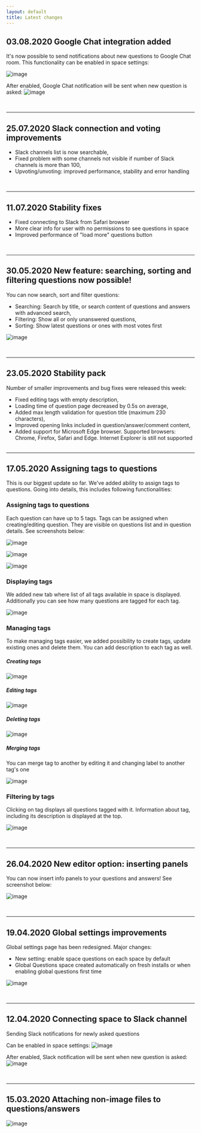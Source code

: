 ```yaml
---
layout: default
title: Latest changes
---
```


## 03.08.2020 Google Chat integration added

It's now possible to send notifications about new questions to Google Chat room. This functionality can be enabled in space settings:

![image](https://user-images.githubusercontent.com/731629/89202918-fe44b780-d5b3-11ea-88fa-237e9c71f656.png)

After enabled, Google Chat notification will be sent when new question is asked:
![image](https://user-images.githubusercontent.com/731629/89203124-511e6f00-d5b4-11ea-85b7-96ef9a33ce22.png)

&nbsp;
***
## 25.07.2020 Slack connection and voting improvements

* Slack channels list is now searchable,
* Fixed problem with some channels not visible if number of Slack channels is more than 100,
* Upvoting/unvoting: improved performance, stability and error handling

&nbsp;
***
## 11.07.2020 Stability fixes

* Fixed connecting to Slack from Safari browser
* More clear info for user with no permissions to see questions in space
* Improved performance of "load more" questions button

&nbsp;
***
## 30.05.2020 New feature: searching, sorting and filtering questions now possible!

You can now search, sort and filter questions:

* Searching: Search by title, or search content of questions and answers with advanced search,
* Filtering: Show all or only unanswered questions,
* Sorting: Show latest questions or ones with most votes first

![image](https://user-images.githubusercontent.com/731629/83336546-ae482c80-a2b4-11ea-9ef1-a8d0d88e9ccd.png)


&nbsp;
***
## 23.05.2020 Stability pack

Number of smaller improvements and bug fixes were released this week:

* Fixed editing tags with empty description,
* Loading time of question page decreased by 0.5s on average,
* Added max length validation for question title (maximum 230 characters),
* Improved opening links included in question/answer/comment content,
* Added support for Microsoft Edge browser. Supported browsers: Chrome, Firefox, Safari and Edge. Internet Explorer is still not supported
&nbsp;
***
## 17.05.2020 Assigning tags to questions

This is our biggest update so far. We've added ability to assign tags to questions. Going into details, this includes following functionalities:

### Assigning tags to questions
Each question can have up to 5 tags. Tags can be assigned when creating/editing question. They are visible on questions list and in question details. See screenshots below:

![image](https://user-images.githubusercontent.com/731629/82226018-3da12780-9926-11ea-9ab8-e7011170efff.png)

![image](https://user-images.githubusercontent.com/731629/82226096-59a4c900-9926-11ea-9c6c-d6936da4f324.png)

![image](https://user-images.githubusercontent.com/731629/82226156-6de8c600-9926-11ea-8c29-1ed2c40ce90d.png)


### Displaying tags
We added new tab where list of all tags available in space is displayed. Additionally you can see how many questions are tagged for each tag.

![image](https://user-images.githubusercontent.com/731629/82226260-91137580-9926-11ea-9444-cc11534cae85.png)


### Managing tags
To make managing tags easier, we added possibility to create tags, update existing ones and delete them. You can add description to each tag as well. 

##### Creating tags

![image](https://user-images.githubusercontent.com/731629/82226406-c28c4100-9926-11ea-89c0-2fd5bb2ec41e.png)


##### Editing tags

![image](https://user-images.githubusercontent.com/731629/82226484-d768d480-9926-11ea-8a3e-6a9d1c384665.png)


##### Deleting tags

![image](https://user-images.githubusercontent.com/731629/82226576-f49da300-9926-11ea-99b3-8f6cd8f29865.png)

##### Merging tags
You can merge tag to another by editing it and changing label to another tag's one

![image](https://user-images.githubusercontent.com/731629/82226822-421a1000-9927-11ea-8272-9e4110897d32.png)



### Filtering by tags
Clicking on tag displays all questions tagged with it. Information about tag, including its description is displayed at the top.

![image](https://user-images.githubusercontent.com/731629/82226870-52ca8600-9927-11ea-9361-9b13cc40b6e8.png)


&nbsp;
***
## 26.04.2020 New editor option: inserting panels

You can now insert info panels to your questions and answers! See screenshot below:

![image](https://user-images.githubusercontent.com/731629/80303279-775f9200-87af-11ea-96ee-773dc918e139.png)

&nbsp;
***
## 19.04.2020 Global settings improvements

Global settings page has been redesigned. 
Major changes:
* New setting: enable space questions on each space by default
* Global Questions space created automatically on fresh installs or when enabling global questions first time

![image](https://user-images.githubusercontent.com/731629/79683232-f6415180-8228-11ea-8d18-d2b146a414c0.png)

&nbsp;
***
## 12.04.2020 Connecting space to Slack channel

Sending Slack notifications for newly asked questions

Can be enabled in space settings:
![image](https://user-images.githubusercontent.com/731629/79070506-b59c8200-7cd6-11ea-914f-cb4a4d10a5ce.png)

After enabled, Slack notification will be sent when new question is asked:
![image](https://user-images.githubusercontent.com/731629/79070573-0f04b100-7cd7-11ea-8098-c4a7508f3bc3.png)

&nbsp;
***
## 15.03.2020 Attaching non-image files to questions/answers

![image](https://user-images.githubusercontent.com/731629/76704048-9827c880-66d6-11ea-8633-ce9239e0929e.png)

